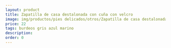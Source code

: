 ```yaml
---
layout: product
title: Zapatilla de casa destalonada con cuña con velcro
image: img/productos/pies delicados/otros/Zapatilla de casa destalonada con cuña con velcro=22=burdeos gris azul marino.webp
price: 22
tags: burdeos gris azul marino
description: 
order: 0
---
```

